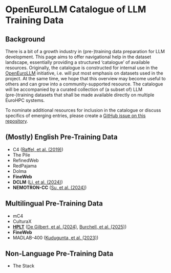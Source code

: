 # OpenEuroLLM Catalogue of LLM Training Data

## Background

There is a bit of a growth industry in (pre-)training data preparation for LLM development.
This page aims to offer navigational help in the dataset landscape, essentially providing a structured ‘catalogue’ of available resources.
Originally, the catalogue is constructed for internal use in the [OpenEuroLLM](https://openeurollm.eu/) initiative, i.e. will put most emphasis on datasets used in the project.
At the same time, we hope that this overview may become useful to others and can grow into a community-supported resource.
The catalogue will be accompanied by a curated collection of (a subset of) LLM (pre-)training datasets that shall be made available directly on multiple EuroHPC systems.

To nominate additional resources for inclusion in the catalogue or discuss specifics of emerging entries, please create a [GitHub issue on this repository](https://github.com/OpenEuroLLM/training-data-catalogue/issues).


## (Mostly) English Pre-Training Data

+ C4 ([Raffel, et al. (2019)](https://arxiv.org/abs/1910.10683))
+ The Pile
+ RefinedWeb
+ RedPajama
+ Dolma
+ **FineWeb** 
+ **DCLM** ([Li, et al. (2024)](https://arxiv.org/pdf/2406.11794))
+ **NEMOTRON-CC** ([Su, et al. (2024)](https://arxiv.org/abs/2412.02595))


## Multilingual Pre-Training Data

+ mC4
+ CulturaX
+ **[HPLT](hplt/README.md)** ([De Gilbert, et al. (2024)](https://arxiv.org/abs/2403.14009), [Burchell, et al. (2025)](https://arxiv.org/abs/2503.10267))
+ **FineWeb**
+ MADLAB-400 ([Kudugunta, et al. (2023)](https://arxiv.org/abs/2309.04662))


## Non-Language Pre-Training Data

+ The Stack
